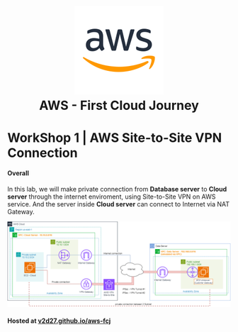 <h1 align="center">
<div align="center">
<img src="https://raw.githubusercontent.com/v2d27/aws-fcj/refs/heads/main/static/images/sssss.png" title="Logo" style="max-width:100%;" width="200" />
</div>
AWS - First Cloud Journey<br /></h1>


# WorkShop 1 | AWS Site-to-Site VPN Connection

#### Overall
In this lab, we will make private connection from **Database server** to **Cloud server** through the internet enviroment, using Site-to-Site VPN on AWS service. And the server inside **Cloud server** can connect to Internet via NAT Gateway.

![intro](/static/images/1.introduce/intro-03.png)

#### Hosted at [v2d27.github.io/aws-fcj](https://v2d27.github.io/aws-fcj/) 